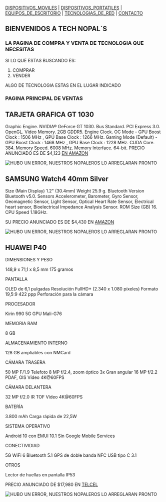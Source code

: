 [DISPOSITIVOS_MOVILES](./DISPOSITIVOS_MOVILES.md) | [DISPOSITIVOS_PORTATILES](./DISPOSITIVOS_PORTATILES.md) | [EQUIPOS_DE_ESCRITORIO](./EQUIPOS_DE_ESCRITORIO.md) | [TECNOLOGIAS_DE_RED](./TECNOLOGIAS_DE_RED.md) | [CONTACTO](./CONTACTO.md) 
## BIENVENIDOS A TECH NOPAL´S
### LA PAGINA DE COMPRA Y VENTA DE TECNOLOGIA QUE NECESITAS
SI LO QUE ESTAS BUSCANDO ES:
1. COMPRAR 
2. VENDER 
 
ALGO DE TECNOLOGIA ESTAS EN EL LUGAR INDICADO

### PAGINA PRINCIPAL DE VENTAS

## TARJETA GRAFICA GT 1030
Graphic Engine. NVIDIA® GeForce GT 1030.
Bus Standard. PCI Express 3.0.
OpenGL.
Video Memory. 2GB GDDR5.
Engine Clock. OC Mode - GPU Boost Clock : 1506 MHz , GPU Base Clock : 1266 MHz. Gaming Mode (Default) - GPU Boost Clock : 1468 MHz , GPU Base Clock : 1228 MHz.
CUDA Core. 384.
Memory Speed. 6008 MHz.
Memory Interface. 64-bit.
PRECIO ANUNCIADO ES DE $4,123 [EN AMAZON](https://www.amazon.com.mx/Gigabyte-GV-N1030D4-2GL-Graphic-Card-GeForce/dp/B07C3DWK1Z/ref=asc_df_B07C3DWK1Z/?tag=gledskshopmx-20&linkCode=df0&hvadid=295492073482&hvpos=&hvnetw=g&hvrand=8760631704467057726&hvpone=&hvptwo=&hvqmt=&hvdev=c&hvdvcmdl=&hvlocint=&hvlocphy=1010043&hvtargid=pla-714787412072&psc=1)

![HUBO UN ERROR, NUESTROS NOPALEROS LO ARREGLARAN PRONTO](https://m.media-amazon.com/images/I/715fqILF10L._AC_SS450_.jpg)

## SAMSUNG Watch4 40mm Silver
Size (Main Display) 1.2" (30.4mm)
Weight 25.9 g.
Bluetooth Version Bluetooth v5.0.
Sensors Accelerometer, Barometer, Gyro Sensor, Geomagnetic Sensor, Light Sensor, Optical Heart Rate Sensor, Electrical heart sensor, Bioelectrical Impedance Analysis Sensor.
ROM Size (GB) 16.
CPU Speed 1.18GHz.

SU PRECIO ANUNCIADO ES DE $4,430 EN [AMAZON](https://www.amazon.com.mx/SAMSUNG-SM-R860NZSAMXO-Watch4-40mm-Silver/dp/B09FJJBRFB/ref=asc_df_B09FJJBRFB/?tag=gledskshopmx-20&linkCode=df0&hvadid=581458117338&hvpos=&hvnetw=g&hvrand=2260624875408822527&hvpone=&hvptwo=&hvqmt=&hvdev=c&hvdvcmdl=&hvlocint=&hvlocphy=1010043&hvtargid=pla-1640408144137&psc=1)

![HUBO UN ERROR, NUESTROS NOPALEROS LO ARREGLARAN PRONTO](https://images.samsung.com/latin/galaxy-watch4/feature/galaxy-watch4-design-sleek-mo.jpg)

## HUAWEI P40 
DIMENSIONES Y PESO

148,9 x 71,1 x 8,5 mm
175 gramos

PANTALLA

OLED de 6,1 pulgadas
Resolución FullHD+ (2.340 x 1.080 píxeles)
Formato 19,5:9
422 ppp
Perforación para la cámara

PROCESADOR

Kirin 990 5G
GPU Mali-G76

MEMORIA RAM

8 GB

ALMACENAMIENTO INTERNO

128 GB ampliables con NMCard

CÁMARA TRASERA

50 MP F/1.9
Telefoto 8 MP f/2.4, zoom óptico 3x
Gran angular 16 MP f/2.2
PDAF, OIS
Vídeo 4K@60FPS

CÁMARA DELANTERA

32 MP f/2.0
IR TOF
Vídeo 4K@60FPS

BATERÍA

3.800 mAh
Carga rápida de 22,5W

SISTEMA OPERATIVO

Android 10 con EMUI 10.1
Sin Google Mobile Services

CONECTIVIDIAD

5G
WiFi 6
Bluetooth 5.1
GPS de doble banda
NFC
USB tipo C 3.1

OTROS

Lector de huellas en pantalla
IP53

PRECIO ANUNCIADO DE $17,980 EN [TELCEL](https://www.telcel.com/personas/equipos/telefonos-y-smartphones/huawei/ana-lx4.html?version=gris-128GB&&campaignid=16074230066&network=u&device=c&gclid=EAIaIQobChMIi5Cfrc289gIV8RfUAR0TYA-KEAQYASABEgIKyfD_BwE&gclsrc=aw.ds)

![HUBO UN ERROR, NUESTROS NOPALEROS LO ARREGLARAN PRONTO](https://user-images.githubusercontent.com/99769697/157766565-4cdb8771-096e-451d-a55b-283ca8fb5ebd.png)

